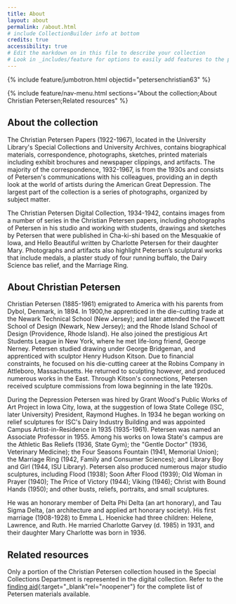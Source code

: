 ```yaml
---
title: About
layout: about
permalink: /about.html
# include CollectionBuilder info at bottom
credits: true
accessibility: true
# Edit the markdown on in this file to describe your collection
# Look in _includes/feature for options to easily add features to the page
---
```


{% include feature/jumbotron.html objectid="petersenchristian63" %} 

{% include feature/nav-menu.html sections="About the collection;About Christian Petersen;Related resources" %}

## About the collection

The Christian Petersen Papers (1922-1967), located in the University Library's Special Collections and University Archives, contains biographical materials, correspondence, photographs, sketches, printed materials including exhibit brochures and newspaper clippings, and artifacts. The majority of the correspondence, 1932-1967, is from the 1930s and consists of Petersen's communications with his colleagues, providing an in depth look at the world of artists during the American Great Depression. The largest part of the collection is a series of photographs, organized by subject matter.

The Christian Petersen Digital Collection, 1934-1942, contains images from a number of series in the Christian Petersen papers, including photographs of Petersen in his studio and working with students, drawings and sketches by Petersen that were published in Cha-ki-shi based on the Mesquakie of Iowa, and Hello Beautiful written by Charlotte Petersen for their daughter Mary. Photographs and artifacts also highlight Petersen’s sculptural works that include medals, a plaster study of four running buffalo, the Dairy Science bas relief, and the Marriage Ring.

## About Christian Petersen

Christian Petersen (1885-1961) emigrated to America with his parents from Dybol, Denmark, in 1894. In 1900,he apprenticed in the die-cutting trade at the Newark Technical School (New Jersey); and later attended the Fawcett School of Design (Newark, New Jersey); and the Rhode Island School of Design (Providence, Rhode Island). He also joined the prestigious Art Students League in New York, where he met life-long friend, George Nerney. Petersen studied drawing under George Bridgeman, and apprenticed with sculptor Henry Hudson Kitson. Due to financial constraints, he focused on his die-cutting career at the Robins Company in Attleboro, Massachusetts. He returned to sculpting however, and produced numerous works in the East. Through Kitson's connections, Petersen received sculpture commissions from Iowa beginning in the late 1920s.

During the Depression Petersen was hired by Grant Wood's Public Works of Art Project in Iowa City, Iowa, at the suggestion of Iowa State College (ISC, later University) President, Raymond Hughes. In 1934 he began working on relief sculptures for ISC's Dairy Industry Building and was appointed Campus Artist-in-Residence in 1935 (1935-1961). Petersen was named an Associate Professor in 1955. Among his works on Iowa State's campus are the Athletic Bas Reliefs (1936, State Gym); the "Gentle Doctor" (1936, Veterinary Medicine); the Four Seasons Fountain (1941, Memorial Union); the Marriage Ring (1942, Family and Consumer Sciences); and Library Boy and Girl (1944, ISU Library). Petersen also produced numerous major studio sculptures, including Flood (1938); Soon After Flood (1939); Old Woman in Prayer (1940); The Price of Victory (1944); Viking (1946); Christ with Bound Hands (1950); and other busts, reliefs, portraits, and small sculptures.

He was an honorary member of Delta Phi Delta (an art honorary), and Tau Sigma Delta, (an architecture and applied art honorary society). His first marriage (1908-1928) to Emma L. Hoenicke had three children: Helene, Lawrence, and Ruth. He married Charlotte Garvey (d. 1985) in 1931, and their daughter Mary Charlotte was born in 1936. 

## Related resources

Only a portion of the Christian Petersen collection housed in the Special Collections Department is represented in the digital collection. Refer to the [finding aid](https://n2t.net/ark:/87292/w94f82){:target="_blank"rel="noopener"} for the complete list of Petersen materials available.